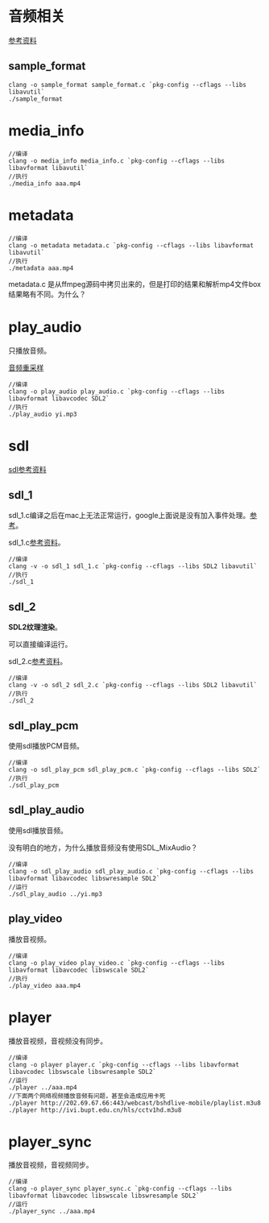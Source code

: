 
# 音频相关

[参考资料](https://www.cnblogs.com/wangguchangqing/p/5851490.html)

## sample_format

```shell
clang -o sample_format sample_format.c `pkg-config --cflags --libs libavutil`
./sample_format
```

# media_info

```shell
//编译
clang -o media_info media_info.c `pkg-config --cflags --libs libavformat libavutil`
//执行
./media_info aaa.mp4
```

# metadata

```shell
//编译
clang -o metadata metadata.c `pkg-config --cflags --libs libavformat libavutil`
//执行
./metadata aaa.mp4
```

metadata.c 是从ffmpeg源码中拷贝出来的，但是打印的结果和解析mp4文件box结果略有不同。为什么？

# play_audio

只播放音频。

[音频重采样](https://blog.csdn.net/u011003120/article/details/81542347)

```shell
//编译
clang -o play_audio play_audio.c `pkg-config --cflags --libs libavformat libavcodec SDL2`
//执行
./play_audio yi.mp3
```

# sdl

[sdl参考资料](https://github.com/David1840/SimplePlayer)

## sdl_1

sdl_1.c编译之后在mac上无法正常运行，google上面说是没有加入事件处理。[参考](https://stackoverflow.com/questions/34424816/sdl-window-does-not-show)。

sdl_1.c[参考资料](https://david1840.github.io/2019/04/11/SDL2%E9%9F%B3%E8%A7%86%E9%A2%91%E6%B8%B2%E6%9F%93%E5%85%A5%E9%97%A8/)。

```shell
//编译
clang -v -o sdl_1 sdl_1.c `pkg-config --cflags --libs SDL2 libavutil`
//执行
./sdl_1
```

## sdl_2

**SDL2纹理渲染**。

可以直接编译运行。

sdl_2.c[参考资料](https://david1840.github.io/2019/04/16/SDL2%E7%BA%B9%E7%90%86%E6%B8%B2%E6%9F%93/)。

```shell
//编译
clang -v -o sdl_2 sdl_2.c `pkg-config --cflags --libs SDL2 libavutil`
//执行
./sdl_2
```

## sdl_play_pcm

使用sdl播放PCM音频。

```shell
//编译
clang -o sdl_play_pcm sdl_play_pcm.c `pkg-config --cflags --libs SDL2`
//执行
./sdl_play_pcm
```

## sdl_play_audio

使用sdl播放音频。

没有明白的地方，为什么播放音频没有使用SDL_MixAudio？

```shell
//编译
clang -o sdl_play_audio sdl_play_audio.c `pkg-config --cflags --libs libavformat libavcodec libswresample SDL2`
//运行
./sdl_play_audio ../yi.mp3
```

## play_video

播放音视频。

```shell
//编译
clang -o play_video play_video.c `pkg-config --cflags --libs libavformat libavcodec libswscale SDL2`
//执行
./play_video aaa.mp4 
```

# player

播放音视频，音视频没有同步。

```shell
//编译
clang -o player player.c `pkg-config --cflags --libs libavformat libavcodec libswscale libswresample SDL2`
//运行
./player ../aaa.mp4
//下面两个网络视频播放音频有问题，甚至会造成应用卡死
./player http://202.69.67.66:443/webcast/bshdlive-mobile/playlist.m3u8
./player http://ivi.bupt.edu.cn/hls/cctv1hd.m3u8
```

# player_sync

播放音视频，音视频同步。

```shell
//编译
clang -o player_sync player_sync.c `pkg-config --cflags --libs libavformat libavcodec libswscale libswresample SDL2`
//运行
./player_sync ../aaa.mp4
```